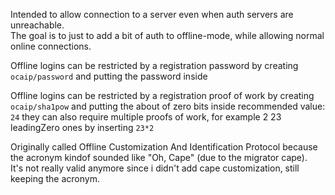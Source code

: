 Intended to allow connection to a server even when auth servers are unreachable.  
The goal is to just to add a bit of auth to offline-mode, while allowing normal online connections.

Offline logins can be restricted by a registration password
by creating `ocaip/password` and putting the password inside

Offline logins can be restricted by a registration proof of work
by creating `ocaip/sha1pow` and putting the about of zero bits inside
recommended value: `24`
they can also require multiple proofs of work, for example 2 23 leadingZero ones by inserting `23*2`



Originally called Offline Customization And Identification Protocol because the acronym kindof sounded like "Oh, Cape" (due to the migrator cape).  
It's not really valid anymore since i didn't add cape customization, still keeping the acronym.
